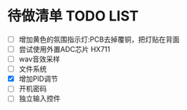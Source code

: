 # 待做清单 TODO LIST

- [ ] 增加黄色的氛围指示灯:PCB去掉覆铜，把灯贴在背面
- [ ] 尝试使用外置ADC芯片 HX711
- [ ] wav音效采样
- [ ] 文件系统
- [x] 增加PID调节
- [ ] 开机密码
- [ ] 独立输入控件
